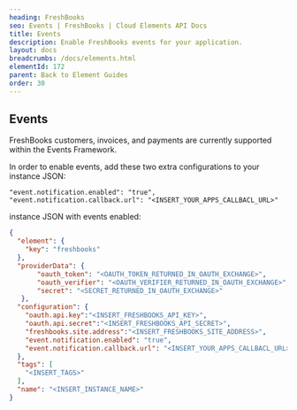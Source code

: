 ```yaml
---
heading: FreshBooks
seo: Events | FreshBooks | Cloud Elements API Docs
title: Events
description: Enable FreshBooks events for your application.
layout: docs
breadcrumbs: /docs/elements.html
elementId: 172
parent: Back to Element Guides
order: 30
---
```


## Events

FreshBooks customers, invoices, and payments are currently supported within the Events Framework.

In order to enable events, add these two extra configurations to your instance JSON:

```
"event.notification.enabled": "true",
"event.notification.callback.url": "<INSERT_YOUR_APPS_CALLBACL_URL>"
```

instance JSON with events enabled:

```JSON
{
  "element": {
    "key": "freshbooks"
  },
  "providerData": {
       "oauth_token": "<OAUTH_TOKEN_RETURNED_IN_OAUTH_EXCHANGE>",
       "oauth_verifier": "<OAUTH_VERIFIER_RETURNED_IN_OAUTH_EXCHANGE>",
       "secret": "<SECRET_RETURNED_IN_OAUTH_EXCHANGE>"
   },
  "configuration": {
  	"oauth.api.key":"<INSERT_FRESHBOOKS_API_KEY>",
  	"oauth.api.secret":"<INSERT_FRESHBOOKS_API_SECRET>",
    "freshbooks.site.address":"<INSERT_FRESHBOOKS_SITE_ADDRESS>",
    "event.notification.enabled": "true",
    "event.notification.callback.url": "<INSERT_YOUR_APPS_CALLBACL_URL>"
  },
  "tags": [
    "<INSERT_TAGS>"
  ],
  "name": "<INSERT_INSTANCE_NAME>"
}
```
